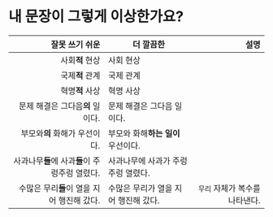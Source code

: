 # 내 문장이 그렇게 이상한가요?

| 잘못 쓰기 쉬운                                 | 더 깔끔한                            | 설명                           |
| ---:                                           | ---                                  | ---:                           |
| 사회**적** 현상                                | 사회 현상                            |                                |
| 국제**적** 관계                                | 국제 관계                            |                                |
| 혁명**적** 사상                                | 혁명 사상                            |                                |
| 문제 해결은 그다음**의** 일이다.               | 문제 해결은 그다음 일이다.           |                                |
| 부모와**의** 화해가 우선이다.                  | 부모와 화해**하는 일이** 우선이다.   |                                |
| 사과나무**들**에 사과**들**이 주렁주렁 열렸다. | 사과나무에 사과가 주렁주렁 열렸다.   |                                |
| 수많은 무리**들**이 열을 지어 행진해 갔다.     | 수많은 무리가 열을 지어 행진해 갔다. | `무리` 자체가 복수를 나타낸다. |

